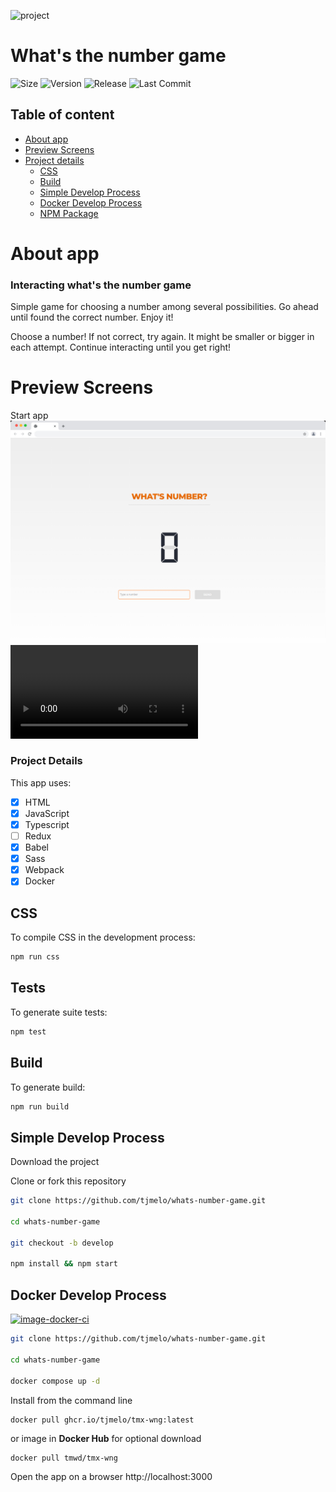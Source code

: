 ![project](https://img.shields.io/badge/project-TMX%20WNG-blue)

# What's the number game

![Size](https://img.shields.io/github/repo-size/tjmelo/whats-number-game) ![Version](https://img.shields.io/github/package-json/v/tjmelo/whats-number-game) ![Release](https://img.shields.io/github/v/release/tjmelo/whats-number-game) ![Last Commit](https://img.shields.io/github/last-commit/tjmelo/whats-number-game/main)
<!-- ![Passing](https://img.shields.io/github/actions/workflow/status/tjmelo/whats-number-game/checkout-ci.yml) -->

## Table of content

- [About app](#about-app)
- [Preview Screens](#preview-screens)
- [Project details](#project-details)
  - [CSS](#css)
  - [Build](#build)
  - [Simple Develop Process](#simple-develop-process)
  - [Docker Develop Process](#docker-develop-process)
  - [NPM Package](#npm-package)

# About app

### Interacting what's the number game

Simple game for choosing a number among several possibilities. Go ahead until found the correct number. Enjoy it!

Choose a number! If not correct, try again. It might be smaller or bigger in each attempt. Continue interacting until you get right!


# Preview Screens
Start app
![Preview](/public/img/What-s-number-screen-1.jpeg)
![Preview](/public/img/wng-screen.webm)


### Project Details

This app uses:

- [x] HTML
- [x] JavaScript
- [x] Typescript
- [ ] Redux
- [x] Babel
- [x] Sass
- [x] Webpack
- [x] Docker

## CSS

To compile CSS in the development process:

```sh
npm run css
```

## Tests

To generate suite tests:

```sh
npm test
```

## Build

To generate build:

```sh
npm run build
```

## Simple Develop Process

<!-- [![Tasks TMX Venus runner](https://github.com/tjmelo/whats-number-game/actions/workflows/checkout-ci.yml/badge.svg)](https://github.com/tjmelo/whats-number-game/actions/workflows/checkout-ci.yml) -->

Download the project

Clone or fork this repository

```sh
git clone https://github.com/tjmelo/whats-number-game.git

cd whats-number-game

git checkout -b develop

npm install && npm start
```

## Docker Develop Process

[![image-docker-ci](https://github.com/tjmelo/whats-number-game/actions/workflows/ghpckg-image-ci.yml/badge.svg)](https://github.com/tjmelo/whats-number-game/actions/workflows/ghpckg-image-ci.yml)

```sh
git clone https://github.com/tjmelo/whats-number-game.git

cd whats-number-game

docker compose up -d
```

Install from the command line

```
docker pull ghcr.io/tjmelo/tmx-wng:latest
```

or image in **Docker Hub** for optional download

```
docker pull tmwd/tmx-wng
```

Open the app on a browser http://localhost:3000

